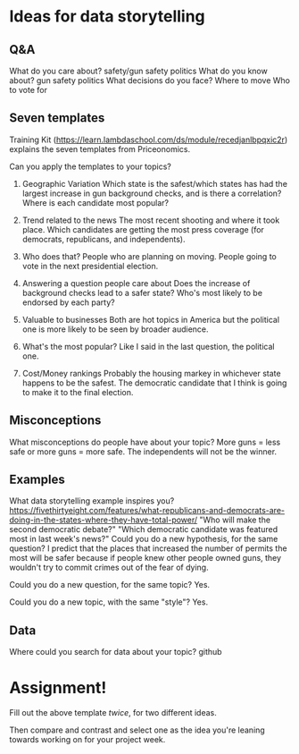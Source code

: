 # Ideas for data storytelling

## Q&A

What do you care about?
safety/gun safety
politics
What do you know about?
gun safety
politics
What decisions do you face?
Where to move
Who to vote for
## Seven templates

Training Kit (https://learn.lambdaschool.com/ds/module/recedjanlbpqxic2r) explains the seven templates from Priceonomics.

Can you apply the templates to your topics? 

1. Geographic Variation
  Which state is the safest/which states has had the largest increase in gun background checks, and is there a correlation?
  Where is each candidate most popular?
2. Trend related to the news
  The most recent shooting and where it took place.
  Which candidates are getting the most press coverage (for democrats, republicans, and independents).
3. Who does that?
  People who are planning on moving.
  People going to vote in the next presidential election.
4. Answering a question people care about
  Does the increase of background checks lead to a safer state?
  Who's most likely to be endorsed by each party?
5. Valuable to businesses
  Both are hot topics in America but the political one is more likely to be seen by broader audience.

6. What's the most popular?
  Like I said in the last question, the political one.

7. Cost/Money rankings
  Probably the housing markey in whichever state happens to be the safest.
  The democratic candidate that I think is going to make it to the final election.
## Misconceptions

What misconceptions do people have about your topic?
More guns = less safe or more guns = more safe.
The independents will not be the winner.
## Examples

What data storytelling example inspires you?
https://fivethirtyeight.com/features/what-republicans-and-democrats-are-doing-in-the-states-where-they-have-total-power/ 
"Who will make the second democratic debate?"
"Which democratic candidate was featured most in last week's news?"
Could you do a new hypothesis, for the same question?
I predict that the places that increased the number of permits the most will be safer because if people knew other people owned guns, they wouldn't try to commit crimes out of the fear of dying.

Could you do a new question, for the same topic?
Yes.

Could you do a new topic, with the same "style"?
Yes.

## Data

Where could you search for data about your topic?
github

# Assignment!

Fill out the above template *twice*, for two different ideas.

Then compare and contrast and select one as the idea you're leaning towards
working on for your project week.
